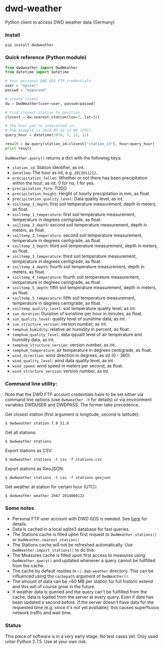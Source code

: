 dwd-weather
===========

Python client to access DWD weather data (Germany)

### Install

    pip install dwdweather


### Quick reference (Python module)

```python
from dwdweather import DwdWeather
from datetime import datetime

# Your personal DWD GDS FTP credentials
user = "myuser"
passwd = "mypasswd"

# create client
dw = DwdWeather(user=user, passwd=passwd)

# Find closest station to position
closest = dw.nearest_station(lon=7, lat=51)

# The hour you're interested in.
# The example is 2014-03-22 12:00 (UTC).
query_hour = datetime(2014, 3, 22, 12)

result = dw.query(station_id=closest["station_id"], hour=query_hour)
print result
```

`DwdWeather.query()` returns a dict with the following keys:

* `station_id`: Station identifier, as int.
* `datetime`: The hour as int, e.g. `2013011212`.
* `precipitation_fallen`: Whether or not there has been precipitation within the hour, as int. 0 for no, 1 for yes.
* `precipitation_form`: TODO
* `precipitation_height`: Height of hourly precipitation in mm, as float.
* `precipitation_quality_level`: Data quality level, as int.
* `soiltemp_1_depth`: first soil temperature measurement, depth in meters, as float.
* `soiltemp_1_temperature`: first soil temperature measurement, temperature in degrees centigrade, as float.
* `soiltemp_2_depth`: second soil temperature measurement, depth in meters, as float.
* `soiltemp_2_temperature`: second soil temperature measurement, temperature in degrees centigrade, as float.
* `soiltemp_3_depth`: third soil temperature measurement, depth in meters, as float.
* `soiltemp_3_temperature`: third soil temperature measurement, temperature in degrees centigrade, as float.
* `soiltemp_4_depth`: fourth soil temperature measurement, depth in meters, as float.
* `soiltemp_4_temperature`: fourth soil temperature measurement, temperature in degrees centigrade, as float.
* `soiltemp_5_depth`: fifth soil temperature measurement, depth in meters, as float.
* `soiltemp_5_temperature`: fifth soil temperature measurement, temperature in degrees centigrade, as float.
* `soiltemp_quality_level`: soil temperature quality level, as int.
* `sun_duration`: Duration of sunshine per hour in minutes, as float.
* `sun_quality_level`: quality level of sunshine data, as int.
* `sun_structure_version`: version number, as int.
* `temphum_humidity`: relative air humidity in percent, as float.
* `temphum_quality_level`: data qqualit level of air temperature and humidity data, as int.
* `temphum_structure_version`: version number, as int.
* `temphum_temperature`: air temperature in degrees centigrade, as float.
* `wind_direction`: wind direction in degrees, as int (0 - 360).
* `wind_quality_level`: wind data quality level, as int.
* `wind_speed`: wind speed in meters per second, as float.
* `wind_structure_version`: version number, as int.


### Command line utility:

Note that the DWD FTP account credentials have to be set either via command line options (use `dwdweather -h` for details) or via environment variables DWDUSER and DWDPASS. The former take precedence.

Get closest station (first argument is longitude, second is latitude):

    $ dwdweather station 7.0 51.0

Get all stations:

    $ dwdweather stations

Export stations as CSV:

	$ dwdweather stations -t csv -f stations.csv

Export stations as GeoJSON:

	$ dwdweather stations -t csv -f stations.geojson

Get weather at station for certain hour (UTC):

    $ dwdweather weather 2667 2014060122


### Some notes

* Personal FTP user account with DWD GDS is needed. See [here](http://www.dwd.de/bvbw/appmanager/bvbw/dwdwwwDesktop?_nfpb=true&_pageLabel=_dwdwww_spezielle_nutzer_metdienstleister_datenbezug&T26001030691160718267804gsbDocumentPath=Navigation%2FOeffentlichkeit%2FDatenservice%2FDatenanforderungen%2FDatenbezug%2FGlobalerDatensatz%2Fanmeldung__node.html%3F__nnn%3Dtrue) for details.
* Data is cached in a local sqlite3 database for fast queries.
* The Stations cache is filled upon first request to `DwdWeather.stations()` or `DwdWeather.nearest_station()`
* The Stations cache will not be refreshed automatically. Use `DwdWeather.import_stations()` to do this.
* The Measures cache is filled upon first access to measures using `DwdWeather.query()` and updated whenever a query cannot be fullfilled from the cache.
* The cache by default resides in `~/.dwd-weather` directory. This can be influenced using the `cachepath` argument of `DwdWeather()`.
* The amount of data can be ~60 MB per station for full historic extend and this will of course grow in the future.
* If weather data is queried and the query can't be fullfilled from the cache, data is loaded from the server at every query. Even if date has been updated a second before. If the server doesn't have data for the requested time (e.g. since it's not yet available), this causes superfluous network traffic and wait time.

### Status

This piece of software is in a very early stage. No test cases yet.
Only used unter Python 2.7.5. Use at your own risk.
